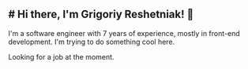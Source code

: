 ## # Hi there, I'm Grigoriy Reshetniak! 👋

I'm a software engineer with 7 years of experience, mostly in front-end development. I'm trying to do something cool here.

Looking for a job at the moment.
